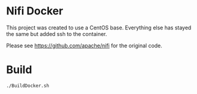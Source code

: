 # Nifi Docker

This project was created to use a CentOS base. Everything else has stayed the same but added ssh to the container.

Please see https://github.com/apache/nifi for the original code.


# Build

``` bash
./BuildDocker.sh
```